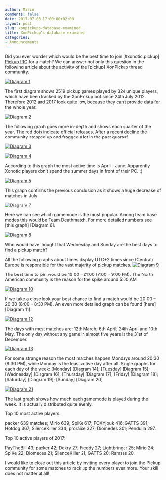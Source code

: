 ```yaml
---
author: Mirio
comments: false
date: 2017-07-03 17:00:00+02:00
layout: post
slug: xonpickups-database-examined
title: XonPickup’s database examined
categories:
- Announcements
---
```

Did you ever wonder which would be the best time to join [#xonotic.pickup] [Pickup IRC] for a match?
We can answer not only this question in the following article about the activity of the [pickup] [XonPickup thread] community.




<a href="/m/uploads/2017/07/dia1.jpg"><img src="/m/uploads/2017/07/dia1.jpg" title="Diagram 1"></a>

The first diagram shows 2519 pickup games played by 324 unique players, which have been tracked by the XonPickup bot since 24th July 2012.
Therefore 2012 and 2017 look quite low, because they can’t provide data for the whole year.

<a href="/m/uploads/2017/07/dia2.jpg"><img src="/m/uploads/2017/07/dia2.jpg" title="Diagram 2"></a>

The following graph goes more in-depth and shows each quarter of the year.
The red dots indicate official releases. After a recent decline the community stepped up and fragged a lot in the past quarter!

<a href="/m/uploads/2017/07/dia3.jpg"><img src="/m/uploads/2017/07/dia3.jpg" title="Diagram 3"></a>

<a href="/m/uploads/2017/07/dia4.jpg"><img src="/m/uploads/2017/07/dia4.jpg" title="Diagram 4"></a>

According to this graph the most active time is April - June. Apparently Xonotic players don’t spend the summer days in front of their PC. ;)

<a href="/m/uploads/2017/07/dia5.jpg"><img src="/m/uploads/2017/07/dia5.jpg" title="Diagram 5"></a>

This graph confirms the previous conclusion as it shows a huge decrease of matches in July

<a href="/m/uploads/2017/07/dia7.jpg"><img src="/m/uploads/2017/07/dia7.jpg" title="Diagram 7"></a>

Here we can see which gamemode is the most popular. Among team base modes this would be Team Deathmatch. For more detailed numbers see [this graph] [Diagram 6].

<a href="/m/uploads/2017/07/dia8.jpg"><img src="/m/uploads/2017/07/dia8.jpg" title="Diagram 8"></a>

Who would have thought that Wednesday and Sunday are the best days to find a pickup match?

All the following graphs about times display UTC+2 times since (Central) Europe is responsible for the vast majority of pickup matches.
<a href="/m/uploads/2017/07/dia9.jpg"><img src="/m/uploads/2017/07/dia9.jpg" title="Diagram 9"></a>

The best time to join would be 19:00 – 21:00 (7:00 – 9:00 PM).
The North American community is the reason for the spike around 5:00 AM

<a href="/m/uploads/2017/07/dia10.jpg"><img src="/m/uploads/2017/07/dia10.jpg" title="Diagram 10"></a>

If we take a close look your best chance to find a match would be 20:00 – 20:30 (8:00 – 8:30 PM). An even more detailed graph can be found [here][Diagram 11].

<a href="/m/uploads/2017/07/dia12.jpg"><img src="/m/uploads/2017/07/dia12.jpg" title="Diagram 12"></a>

The days with most matches are: 12th March; 6th April; 24th April and 10th May.
The only day without any game in almost five years is the 31st of December.

<a href="/m/uploads/2017/07/dia13.jpg"><img src="/m/uploads/2017/07/dia13.jpg" title="Diagram 13"></a>

For some strange reason the most matches happen Mondays around 20:30 (8:30 PM), while Monday is the least active day after all.
Single graphs for each day of the week: [Monday] [Diagram 14]; [Tuesday] [Diagram 15]; [Wednesday] [Diagram 16]; [Thursday] [Diagram 17]; [Friday] [Diagram 18]; [Saturday] [Diagram 19]; [Sunday] [Diagram 20]

<a href="/m/uploads/2017/07/dia21.jpg"><img src="/m/uploads/2017/07/dia21.jpg" title="Diagram 21"></a>

The last graph shows how much each gamemode is played during the week. It is actually distributed quite evenly.


Top 10 most active players:

packer 639 matches; Mirio 639; SpiKe 617; FOXYjouk 416; GATTS 391; Hotdog 367; SilenceKiller 334; proraide 327; Diomedes 301; Pendulla 297.


Top 10 active players of 2017:

PayTheBill 43; packer 42; Dekry 27; Freddy 27; Lightbringer 25; Mirio 24; SpiKe 22; Diomedes 21; SilenceKiller 21; GATTS 20; Ramses 20.



I would like to close out this article by inviting every player to join the Pickup community for some matches to rack up the numbers even more. Your skill does not matter at all!


[XonPickup thread]: https://forums.xonotic.org/showthread.php?tid=1877
[Pickup IRC]: https://webchat.quakenet.org/?channels=xonotic.pickup
[Diamgram 6]: http://xonotic.org/m/uploads/2017/07/dia6.jpg
[Diamgram 11]: http://xonotic.org/m/uploads/2017/07/dia11.jpg
[Diamgram 14]: http://xonotic.org/m/uploads/2017/07/dia14.jpg
[Diamgram 15]: http://xonotic.org/m/uploads/2017/07/dia15.jpg
[Diamgram 16]: http://xonotic.org/m/uploads/2017/07/dia16.jpg
[Diamgram 17]: http://xonotic.org/m/uploads/2017/07/dia17.jpg
[Diamgram 18]: http://xonotic.org/m/uploads/2017/07/dia18.jpg
[Diamgram 19]: http://xonotic.org/m/uploads/2017/07/dia19.jpg
[Diamgram 20]: http://xonotic.org/m/uploads/2017/07/dia20.jpg